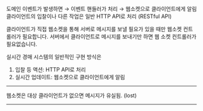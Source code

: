도메인 이벤트가 발생하면 → 이벤트 핸들러가 처리 → 웹소켓으로 클라이언트에게 알림
클라이언트의 입찰이나 다른 작업은 일반 HTTP API로 처리 (RESTful API)

클라이언트가 직접 웹소켓을 통해 서버로 메시지를 보낼 필요가 있을 때만 웹소켓 컨트롤러가 필요합니다.
서버에서 클라이언트로 메시지를 보내기만 하면 웹 소켓 컨트롤러가 필요없습니다.

실시간 경매 시스템의 일반적인 구현 방식은
1. 입찰 등 액션: HTTP API로 처리
2. 실시간 업데이트: 웹소켓으로 클라이언트에게 알림

***

웹소켓은 대상 클라이언트가 없으면 메시지가 유실됨. (lost)

***
